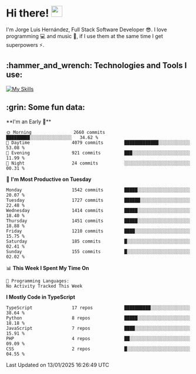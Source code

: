 <h1 align="left">
 <abc>
  <br>Hi there! <img src="https://user-images.githubusercontent.com/42378118/110234147-e3259600-7f4e-11eb-95be-0c4047144dea.gif" width="30"><br>
 </abc>
</h1>

I'm Jorge Luis Hernández, Full Stack Software Developer :sunglasses:. I love programming :computer: and music :musical_score:, if I use them at the same time I get superpowers :zap:. 


<h2 align="left">:hammer_and_wrench: Technologies and Tools I use:</h2>

[![My Skills](https://skillicons.dev/icons?i=js,ts,html,css,py,vue,react,next,nest,postgres,mysql)](https://skillicons.dev)

<h2 align="left">:grin: Some fun data:</h2>
<!--START_SECTION:waka-->
**I'm an Early 🐤** 

```text
🌞 Morning                2660 commits        █████████░░░░░░░░░░░░░░░░   34.62 % 
🌆 Daytime                4079 commits        █████████████░░░░░░░░░░░░   53.08 % 
🌃 Evening                921 commits         ███░░░░░░░░░░░░░░░░░░░░░░   11.99 % 
🌙 Night                  24 commits          ░░░░░░░░░░░░░░░░░░░░░░░░░   00.31 % 
```
📅 **I'm Most Productive on Tuesday** 

```text
Monday                   1542 commits        █████░░░░░░░░░░░░░░░░░░░░   20.07 % 
Tuesday                  1727 commits        ██████░░░░░░░░░░░░░░░░░░░   22.48 % 
Wednesday                1414 commits        █████░░░░░░░░░░░░░░░░░░░░   18.40 % 
Thursday                 1451 commits        █████░░░░░░░░░░░░░░░░░░░░   18.88 % 
Friday                   1210 commits        ████░░░░░░░░░░░░░░░░░░░░░   15.75 % 
Saturday                 185 commits         █░░░░░░░░░░░░░░░░░░░░░░░░   02.41 % 
Sunday                   155 commits         █░░░░░░░░░░░░░░░░░░░░░░░░   02.02 % 
```


📊 **This Week I Spent My Time On** 

```text
💬 Programming Languages: 
No Activity Tracked This Week
```

**I Mostly Code in TypeScript** 

```text
TypeScript               17 repos            ██████████░░░░░░░░░░░░░░░   38.64 % 
Python                   8 repos             █████░░░░░░░░░░░░░░░░░░░░   18.18 % 
JavaScript               7 repos             ████░░░░░░░░░░░░░░░░░░░░░   15.91 % 
PHP                      4 repos             ██░░░░░░░░░░░░░░░░░░░░░░░   09.09 % 
CSS                      2 repos             █░░░░░░░░░░░░░░░░░░░░░░░░   04.55 % 
```




 Last Updated on 13/01/2025 16:26:49 UTC
<!--END_SECTION:waka-->
